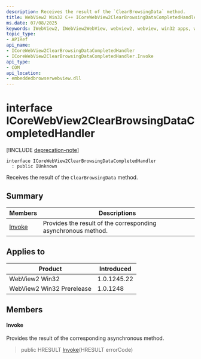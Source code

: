 ```yaml
---
description: Receives the result of the `ClearBrowsingData` method.
title: WebView2 Win32 C++ ICoreWebView2ClearBrowsingDataCompletedHandler
ms.date: 07/08/2025
keywords: IWebView2, IWebView2WebView, webview2, webview, win32 apps, win32, edge, ICoreWebView2, ICoreWebView2Controller, browser control, edge html, ICoreWebView2ClearBrowsingDataCompletedHandler
topic_type: 
- APIRef
api_name:
- ICoreWebView2ClearBrowsingDataCompletedHandler
- ICoreWebView2ClearBrowsingDataCompletedHandler.Invoke
api_type:
- COM
api_location:
- embeddedbrowserwebview.dll
---
```


# interface ICoreWebView2ClearBrowsingDataCompletedHandler

[!INCLUDE [deprecation-note](../includes/deprecation-note.md)]

```
interface ICoreWebView2ClearBrowsingDataCompletedHandler
  : public IUnknown
```

Receives the result of the `ClearBrowsingData` method.

## Summary

 Members                        | Descriptions
--------------------------------|---------------------------------------------
[Invoke](#invoke) | Provides the result of the corresponding asynchronous method.

## Applies to

Product                         | Introduced
--------------------------------|---------------------------------------------
WebView2 Win32            |    1.0.1245.22
WebView2 Win32 Prerelease |    1.0.1248

## Members

#### Invoke

Provides the result of the corresponding asynchronous method.

> public HRESULT [Invoke](#invoke)(HRESULT errorCode)


